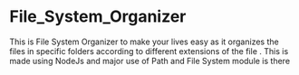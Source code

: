 # File_System_Organizer
This is File System Organizer to make your lives easy as it organizes the files in specific folders according to different extensions of the file . This is made using NodeJs and major use of Path and File System module is there
